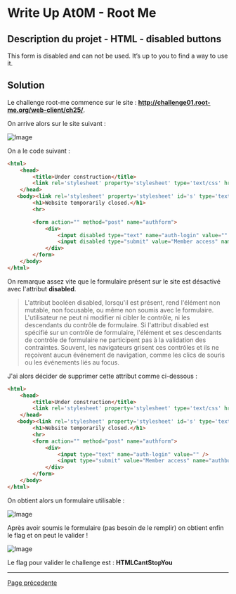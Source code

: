 # Write Up At0M - Root Me

## Description du projet - HTML - disabled buttons

This form is disabled and can not be used. It’s up to you to find a way to use it.

## Solution

Le challenge root-me commence sur le site : <b><u>http://challenge01.root-me.org/web-client/ch25/</u></b>.

On arrive alors sur le site suivant :

![Image](https://marc-emmanuel9.github.io/Root%20Me/WEB%20-%20Client/HTML%20-%20disabled%20buttons/Ressources/Photo_site.jpg)

On a le code suivant :

```html
<html>
    <head>
        <title>Under construction</title>
        <link rel='stylesheet' property='stylesheet' type='text/css' href='style.css' media='all' />
    </head>
   <body><link rel='stylesheet' property='stylesheet' id='s' type='text/css' href='/template/s.css' media='all' /><iframe id='iframe' src='https://www.root-me.org/?page=externe_header'></iframe>
        <h1>Website temporarily closed.</h1>
        <hr>

        <form action="" method="post" name="authform">
            <div>
                <input disabled type="text" name="auth-login" value="" />
                <input disabled type="submit" value="Member access" name="authbutton" />
            </div>
        </form>
    </body>
</html>
```

On remarque assez vite que le formulaire présent sur le site est désactivé avec l'attribut <b>disabled</b>.

>L'attribut booléen disabled, lorsqu'il est présent, rend l'élément non mutable, non focusable, ou même non soumis avec le formulaire. L'utilisateur ne peut ni modifier ni cibler le contrôle, ni les descendants du contrôle de formulaire. Si l'attribut disabled est spécifié sur un contrôle de formulaire, l'élément et ses descendants de contrôle de formulaire ne participent pas à la validation des contraintes. Souvent, les navigateurs grisent ces contrôles et ils ne reçoivent aucun événement de navigation, comme les clics de souris ou les événements liés au focus.

J'ai alors décider de supprimer cette attribut comme ci-dessous :  

```html
<html>
    <head>
        <title>Under construction</title>
        <link rel='stylesheet' property='stylesheet' type='text/css' href='style.css' media='all' />
    </head>
   <body><link rel='stylesheet' property='stylesheet' id='s' type='text/css' href='/template/s.css' media='all' /><iframe id='iframe' src='https://www.root-me.org/?page=externe_header'></iframe>
        <h1>Website temporarily closed.</h1>
        <hr>
        <form action="" method="post" name="authform">
            <div>
                <input type="text" name="auth-login" value="" />
                <input type="submit" value="Member access" name="authbutton" />
            </div>
        </form>
    </body>
</html>
```

On obtient alors un formulaire utilisable :

![Image](https://marc-emmanuel9.github.io/Root%20Me/WEB%20-%20Client/HTML%20-%20disabled%20buttons/Ressources/Photo_champ_actived.jpg)

Après avoir soumis le formulaire (pas besoin de le remplir) on obtient enfin le flag et on peut le valider !

![Image](https://marc-emmanuel9.github.io/Root%20Me/WEB%20-%20Client/HTML%20-%20disabled%20buttons/Ressources/Photo_flag.jpg)

Le flag pour valider le challenge est : <b>HTMLCantStopYou</b>

-------------
[Page précedente](https://marc-emmanuel9.github.io/Root%20Me/)